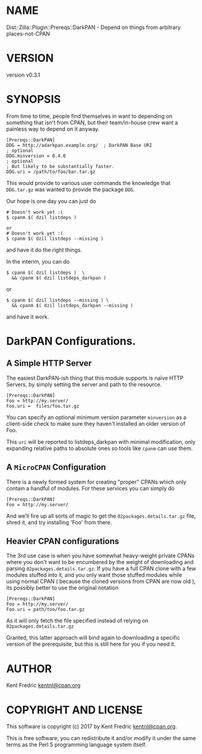# NAME

Dist::Zilla::Plugin::Prereqs::DarkPAN - Depend on things from arbitrary places-not-CPAN

# VERSION

version v0.3.1

# SYNOPSIS

From time to time, people find themselves in want to depending on something that
isn't from CPAN, but their team/in-house crew want a painless way to depend on
it anyway.

    [Prereqs::DarkPAN]
    DDG = http://adarkpan.example.org/  ; DarkPAN Base URI
    ; optional
    DDG.minversion = 0.4.0
    ; optional
    ; But likely to be substantially faster.
    DDG.uri = /path/to/foo/bar.tar.gz

This would provide to various user commands the knowledge that `DDG.tar.gz` was
wanted to provide the package `DDG`.

Our hope is one day you can just do

    # Doesn't work yet :(
    $ cpanm $( dzil listdeps )

    or
    # Doesn't work yet :(
    $ cpanm $( dzil listdeps --missing )

and have it do the right things.

In the interim, you can do

    $ cpanm $( dzil listdeps )  \
      && cpanm $( dzil listdeps_darkpan )

or

    $ cpanm $( dzil listdeps --missing ) \
      && cpanm $( dzil listdeps_darkpan --missing )

and have it work.

# DarkPAN Configurations.

## A Simple HTTP Server

The easiest DarkPAN-ish thing that this module supports is naïve HTTP Servers,
by simply setting the server and path to the resource.

    [Prereqs::DarkPAN]
    Foo = http://my.server/
    Foo.uri =  files/foo.tar.gz

You can specify an optional minimum version parameter `minversion` as a client-side check to
make sure they haven't installed an older version of Foo.

This `uri` will be reported to listdeps\_darkpan with minimal modification, only
expanding relative paths to absolute ones so tools like `cpanm` can use them.

## A `MicroCPAN` Configuration

There is a newly formed system for creating "proper" CPANs which only contain a
handful of modules. For these services you can simply do

    [Prereqs::DarkPAN]
    Foo = http://my.server/

And we'll fire up all sorts of magic to get the `02packages.details.tar.gz`
file, shred it, and try installing 'Foo' from there.

## Heavier CPAN configurations

The 3rd use case is when you have somewhat heavy-weight private CPANs where you
don't want to be encumbered by the weight of downloading and parsing
`02packages.details.tar.gz`. If you have a full CPAN clone with a few modules
stuffed into it, and you only want those stuffed modules while using normal CPAN
( because the cloned versions from CPAN are now old ), its possibly better to
use the original notation

    [Prereqs::DarkPAN]
    Foo = http://my.server/
    Foo.uri = path/too/foo.tar.gz

As it will only fetch the file specified instead of relying on
`02packages.details.tar.gz`

Granted, this latter approach will bind again to downloading a specific version
of the prerequisite, but this is still here for you if you need it.

# AUTHOR

Kent Fredric <kentnl@cpan.org>

# COPYRIGHT AND LICENSE

This software is copyright (c) 2017 by Kent Fredric <kentnl@cpan.org>.

This is free software; you can redistribute it and/or modify it under
the same terms as the Perl 5 programming language system itself.
